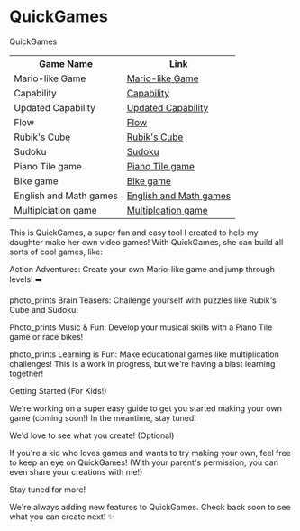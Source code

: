 # QuickGames
QuickGames



<table>
  <tr>
    <th>Game Name</th>
    <th>Link</th>
  </tr>
  <tr>
    <td>Mario-like Game</td>
    <td><a href="https://codewiper.github.io/QuickGames/Mariolike.html">Mario-like Game</a></td>
  </tr>
  <tr>
    <td>Capability</td>
    <td><a href="https://codewiper.github.io/QuickGames/capability.html">Capability</a></td>
  </tr>
  <tr>
    <td>Updated Capability</td>
    <td><a href="https://codewiper.github.io/QuickGames/clientcapability2.html">Updated Capability</a></td>
  </tr>
  <tr>
    <td>Flow</td>
    <td><a href="https://codewiper.github.io/QuickGames/flow.html">Flow</a></td>
  </tr>
  <tr>
    <td>Rubik's Cube</td>
    <td><a href="https://codewiper.github.io/QuickGames/rubicscube.html">Rubik's Cube</a></td>
  </tr>
  <tr>
    <td>Sudoku</td>
    <td><a href="https://codewiper.github.io/QuickGames/sodoku.html">Sudoku</a></td>
  </tr>
  <tr>
    <td>Piano Tile game</td>
    <td><a href="https://codewiper.github.io/QuickGames/pianogame.html">Piano Tile game</a></td>
  </tr>
  <tr>
    <td>Bike game</td>
    <td><a href="https://codewiper.github.io/QuickGames/bikegame.html">Bike game</a></td>
  </tr>
  <tr>
    <td>English and Math games</td>
    <td><a href="https://codewiper.github.io/prishasquizgame/main.html">English and Math games</a></td>
  </tr>
  <tr>
    <td>Multiplciation game</td>
    <td><a href="https://codewiper.github.io/QuickGames/multiplicationgame.html">Multiplcation game</a></td>
  </tr>
</table>


This is QuickGames, a super fun and easy tool I created to help my daughter make her own video games!   With QuickGames, she can build all sorts of cool games, like:

Action Adventures: Create your own Mario-like game and jump through levels! ➡️


photo_prints
Brain Teasers: Challenge yourself with puzzles like Rubik's Cube and Sudoku!

Photo_prints
Music & Fun: Develop your musical skills with a Piano Tile game or race bikes! ️

photo_prints
Learning is Fun: Make educational games like multiplication challenges!
This is a work in progress, but we're having a blast learning together!

Getting Started (For Kids!)

We're working on a super easy guide to get you started making your own game  (coming soon!)   In the meantime, stay tuned!

We'd love to see what you create! (Optional)

If you're a kid who loves games and wants to try making your own, feel free to keep an eye on QuickGames!  (With your parent's permission, you can even share your creations with me!)

Stay tuned for more!

We're always adding new features to QuickGames.  Check back soon to see what you can create next! ✨
